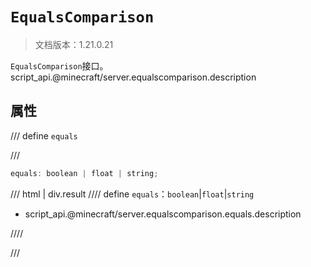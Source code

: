 # `EqualsComparison`

> 文档版本：1.21.0.21

`EqualsComparison`接口。script_api.@minecraft/server.equalscomparison.description

## 属性

/// define
`equals`


///

```js
equals: boolean | float | string;
```

/// html | div.result
//// define
`equals`：`boolean`|`float`|`string`

- script_api.@minecraft/server.equalscomparison.equals.description


////

///

